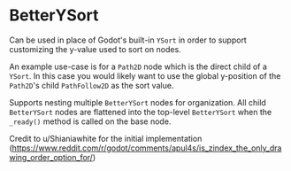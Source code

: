 # BetterYSort

Can be used in place of Godot's built-in `YSort` in order to support customizing the y-value used to sort on nodes. 

An example use-case is for a `Path2D` node which is the direct child of a `YSort`. In this case you would likely want to use the global y-position of the `Path2D`'s child `PathFollow2D` as the sort value.

Supports nesting multiple `BetterYSort` nodes for organization. All child `BetterYSort` nodes are flattened into the top-level `BetterYSort` when the `_ready()` method is called on the base node.

Credit to u/Shianiawhite for the initial implementation (https://www.reddit.com/r/godot/comments/apul4s/is_zindex_the_only_drawing_order_option_for/)
